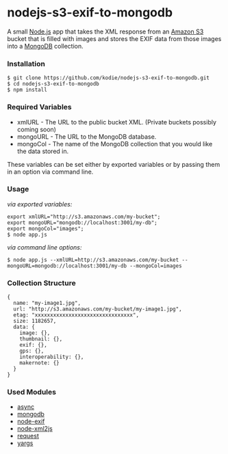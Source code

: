 # nodejs-s3-exif-to-mongodb

A small [Node.js](https://nodejs.org/) app that takes the XML response from an [Amazon S3](https://aws.amazon.com/s3/) bucket that is filled with images and stores the EXIF data from those images into a [MongoDB](https://www.mongodb.com/) collection.

### Installation
```
$ git clone https://github.com/kodie/nodejs-s3-exif-to-mongodb.git
$ cd nodejs-s3-exif-to-mongodb
$ npm install
```

### Required Variables
* xmlURL - The URL to the public bucket XML. (Private buckets possibly coming soon)
* mongoURL - The URL to the MongoDB database.
* mongoCol - The name of the MongoDB collection that you would like the data stored in.

These variables can be set either by exported variables or by passing them in an option via command line.

### Usage
*via exported variables:*
```
export xmlURL="http://s3.amazonaws.com/my-bucket";
export mongoURL="mongodb://localhost:3001/my-db";
export mongoCol="images";
$ node app.js
```

*via command line options:*
```
$ node app.js --xmlURL=http://s3.amazonaws.com/my-bucket --mongoURL=mongodb://localhost:3001/my-db --mongoCol=images
```

### Collection Structure
```
{
  name: "my-image1.jpg",
  url: "http://s3.amazonaws.com/my-bucket/my-image1.jpg",
  etag: "xxxxxxxxxxxxxxxxxxxxxxxxxxxxxxxx",
  size: 1182657,
  data: {
    image: {},
    thumbnail: {},
    exif: {},
    gps: {},
    interoperability: {},
    makernote: {}
  }
}
```

### Used Modules
* [async](https://github.com/caolan/async/)
* [mongodb](https://github.com/mongodb/node-mongodb-native/)
* [node-exif](https://github.com/gomfunkel/node-exif/)
* [node-xml2js](https://github.com/Leonidas-from-XIV/node-xml2js/)
* [request](https://github.com/request/request/)
* [yargs](https://github.com/yargs/yargs/)
